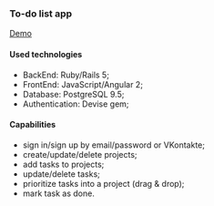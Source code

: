 ### To-do list app

[Demo](http://simple-todo-app.herokuapp.com)

#### Used technologies
 - BackEnd: Ruby/Rails 5;
 - FrontEnd: JavaScript/Angular 2;
 - Database: PostgreSQL 9.5;
 - Authentication: Devise gem;

#### Capabilities
 - sign in/sign up by email/password or VKontakte;
 - create/update/delete projects;
 - add tasks to projects;
 - update/delete tasks;
 - prioritize tasks into a project (drag & drop);
 - mark task as done.